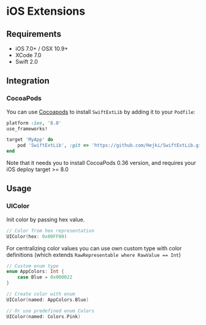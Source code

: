 # iOS Extensions

## Requirements

* iOS 7.0+ / OSX 10.9+
* XCode 7.0
* Swift 2.0

## Integration

### CocoaPods

You can use [Cocoapods](https://cocoapods.org) to install `SwiftExtLib` by adding it to your `Podfile`:
```ruby
platform :ios, '8.0'
use_frameworks!

target 'MyApp' do
    pod 'SwiftExtLib', :git => 'https://github.com/Hejki/SwiftExtLib.git'
end
```
Note that it needs you to install CocoaPods 0.36 version, and requires your iOS deploy target >= 8.0

## Usage

### UIColor

Init color by passing hex value.

``` swift
// Color from hex representation
UIColor(hex: 0x00FF00)
```

For centralizing color values you can use own custom type with color definitions (which extends `RawRepresentable where RawValue == Int`)

``` swift
// Custom enum type
enum AppColors: Int {
    case Blue = 0x000022
}

// Create color with enum
UIColor(named: AppColors.Blue)

// Or use predefined enum Colors
UIColor(named: Colors.Pink)
```